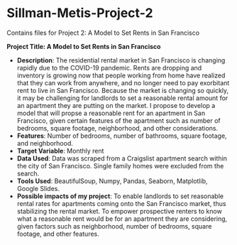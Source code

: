 # Sillman-Metis-Project-2
Contains files for Project 2: A Model to Set Rents in San Francisco

**Project Title: A Model to Set Rents in San Francisco**

- **Description**: The residential rental market in San Francisco is changing rapidly due to the COVID-19 pandemic. Rents are dropping and inventory is growing now that people working from home have realized that they can work from anywhere, and no longer need to pay exorbitant rent to live in San Francisco. Because the market is changing so quickly, it may be challenging for landlords to set a reasonable rental amount for an apartment they are putting on the market. I propose to develop a model that will propse a reasonable rent for an apartment in San Francisco, given certain features of the apartment such as number of bedrooms, square footage, neighborhood, and other considerations.
- **Features**: Number of bedrooms, number of bathrooms, square footage, and neighborhood. 
- **Target Variable**: Monthly rent
- **Data Used**: Data was scraped from a Craigslist apartment search within the city of San Francisco. Single family homes were excluded from the search.
- **Tools Used**: BeautifulSoup, Numpy, Pandas, Seaborn, Matplotlib, Google Slides.
- **Possible impacts of my project**: To enable landlords to set reasonable rental rates for apartments coming onto the San Francisco market, thus stabilizing the rental market. To empower prospective renters to know what a reasonable rent would be for an apartment they are considering, given factors such as neighborhood, number of bedrooms, square footage, and other features.